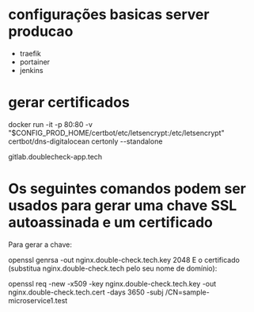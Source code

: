 # configurações basicas server producao

- traefik 
- portainer
- jenkins

# gerar certificados

docker run -it -p 80:80 -v "$CONFIG_PROD_HOME/certbot/etc/letsencrypt:/etc/letsencrypt" certbot/dns-digitalocean certonly --standalone

gitlab.doublecheck-app.tech


# Os seguintes comandos podem ser usados ​​para gerar uma chave SSL autoassinada e um certificado

Para gerar a chave:

openssl genrsa -out nginx.double-check.tech.key 2048 E o certificado (substitua nginx.double-check.tech pelo seu nome de domínio):

openssl req -new -x509 -key nginx.double-check.tech.key -out nginx.double-check.tech.cert -days 3650 -subj /CN=sample-microservice1.test